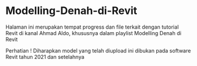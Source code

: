 # Modelling-Denah-di-Revit
Halaman ini merupakan tempat progress dan file terkait dengan tutorial Revit di kanal Ahmad Aldo, khususnya dalam playlist Modelling Denah di Revit

Perhatian !
Diharapkan model yang telah diupload ini dibukan pada software Revit tahun 2021 dan setelahnya
